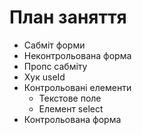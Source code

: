 # План заняття

- Сабміт форми
- Неконтрольована форма
- Пропс сабміту
- Хук useId
- Контрольовані елементи
  - Текстове поле
  - Елемент select
- Контрольована форма
